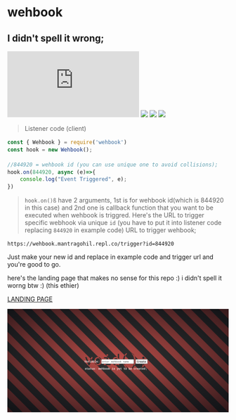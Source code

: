 # wehbook
## I didn't spell it wrong;

![](https://img.shields.io/github/size/Mantra27/wehbook/src/npm/npm.js)
![](https://img.shields.io/github/license/mantra27/wehbook)
![](https://img.shields.io/npm/v/wehbook)
![](https://img.shields.io/github/commit-activity/y/Mantra27/wehbook)

>Listener code (client)

```javascript
const { Wehbook } = require('wehbook')
const hook = new Wehbook();

//844920 = wehbook id (you can use unique one to avoid collisions);
hook.on(844920, async (e)=>{
    console.log("Event Triggered", e);
})
```

>``hook.on()ß`` have 2 arguments, 1st is for wehbook id(which is 844920 in this case) and 2nd one is callback function that you want to be executed when wehbook is triggred.
Here's the URL to trigger specific webhook via unique ``id`` (you have to put it into listener code replacing ``844920`` in example code)
URL to trigger wehbook;
```
https://wehbook.mantragohil.repl.co/trigger?id=844920
```
Just make your new id and replace in example code and trigger url and you're good to go.

here's the landing page that makes no sense for this repo :)
i didn't spell it worng btw :) (this ethier)

[LANDING PAGE](https://wehbook.mantragohil.repl.co/)

![Pre](https://github.com/Mantra27/wehbook/blob/main/.assets/.img/Screenshot%202021-12-10%20at%2011.53.42%20PM.png?raw=true)
